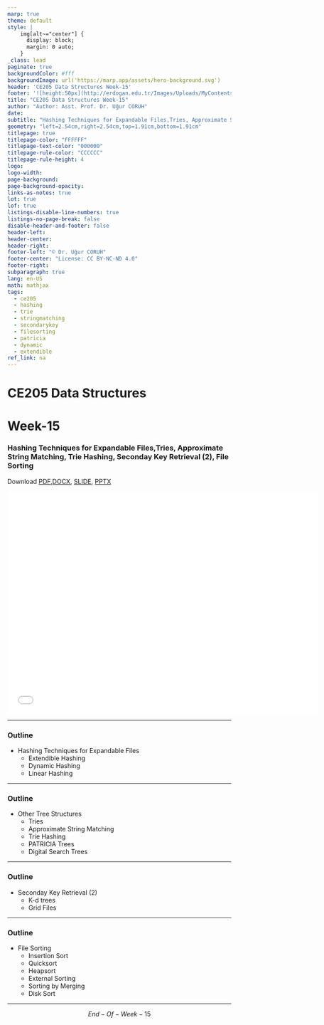 ```yaml
---
marp: true
theme: default
style: |
    img[alt~="center"] {
      display: block;
      margin: 0 auto;
    }
_class: lead
paginate: true
backgroundColor: #fff
backgroundImage: url('https://marp.app/assets/hero-background.svg')
header: 'CE205 Data Structures Week-15'
footer: '![height:50px](http://erdogan.edu.tr/Images/Uploads/MyContents/L_379-20170718142719217230.jpg) RTEU CE205 Week-15'
title: "CE205 Data Structures Week-15"
author: "Author: Asst. Prof. Dr. Uğur CORUH"
date:
subtitle: "Hashing Techniques for Expandable Files,Tries, Approximate String Matching, Trie Hashing, Seconday Key Retrieval (2), File Sorting"
geometry: "left=2.54cm,right=2.54cm,top=1.91cm,bottom=1.91cm"
titlepage: true
titlepage-color: "FFFFFF"
titlepage-text-color: "000000"
titlepage-rule-color: "CCCCCC"
titlepage-rule-height: 4
logo:
logo-width:
page-background:
page-background-opacity:
links-as-notes: true
lot: true
lof: true
listings-disable-line-numbers: true
listings-no-page-break: false
disable-header-and-footer: false
header-left:
header-center:
header-right:
footer-left: "© Dr. Uğur CORUH"
footer-center: "License: CC BY-NC-ND 4.0"
footer-right:
subparagraph: true
lang: en-US 
math: mathjax
tags:
  - ce205
  - hashing
  - trie
  - stringmatching
  - secondarykey
  - filesorting
  - patricia
  - dynamic
  - extendible
ref_link: na
---
```


<!-- _backgroundColor: aquq -->

<!-- _color: orange -->

<!-- paginate: false -->

# CE205 Data Structures

# Week-15

### Hashing Techniques for Expandable Files,Tries, Approximate String Matching, Trie Hashing, Seconday Key Retrieval (2), File Sorting

Download [PDF](pandoc_ce205-week-15-hashing-trie.tr_doc.pdf),[DOCX](pandoc_ce205-week-15-hashing-trie.tr_word.docx), [SLIDE](ce205-week-15-hashing-trie.tr_slide.pdf), [PPTX](ce205-week-15-hashing-trie.tr_slide.pptx)

<iframe width=700, height=500 frameBorder=0 src="../ce205-week-15-hashing-trie.tr_slide.html"></iframe>

---

<!-- paginate: true -->

### Outline

- Hashing Techniques for Expandable Files
  - Extendible Hashing
  - Dynamic Hashing
  - Linear Hashing

---

### Outline

- Other Tree Structures
  - Tries
  - Approximate String Matching
  - Trie Hashing
  - PATRICIA Trees
  - Digital Search Trees


---

### Outline

- Seconday Key Retrieval (2)
  - K-d trees
  - Grid Files


---

### Outline

- File Sorting
  - Insertion Sort
  - Quicksort
  - Heapsort
  - External Sorting
  - Sorting by Merging
  - Disk Sort

---

$$
End-Of-Week-15
$$

